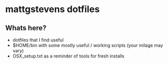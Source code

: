 # mattgstevens dotfiles

## Whats here?
* dotfiles that I find useful
* $HOME/bin with some mostly useful / working scripts (your milage may vary)
* OSX_setup.txt as a reminder of tools for fresh installs
